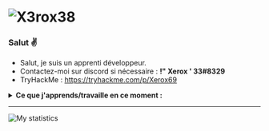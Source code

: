 # ![X3rox38](https://github.com/Xerox3869/Xerox3869/blob/main/GTA-Casino-Heist-Website.jpg)

### Salut ✌
- Salut, je suis un apprenti développeur.
- Contactez-moi sur discord si nécessaire : **!" Xerox ' 33#8329**
- TryHackMe : https://tryhackme.com/p/Xerox69

<details>
 <summary><strong>Ce que j'apprends/travaille en ce moment :</strong></summary>
   - Python <br/>
  - C++ <br/>
 - L'infosec <br/>
</details>

---
![My statistics](https://github-readme-stats.vercel.app/api?username=X3rox38&show_icons=true&hide=["prs","issues","contribs"])
